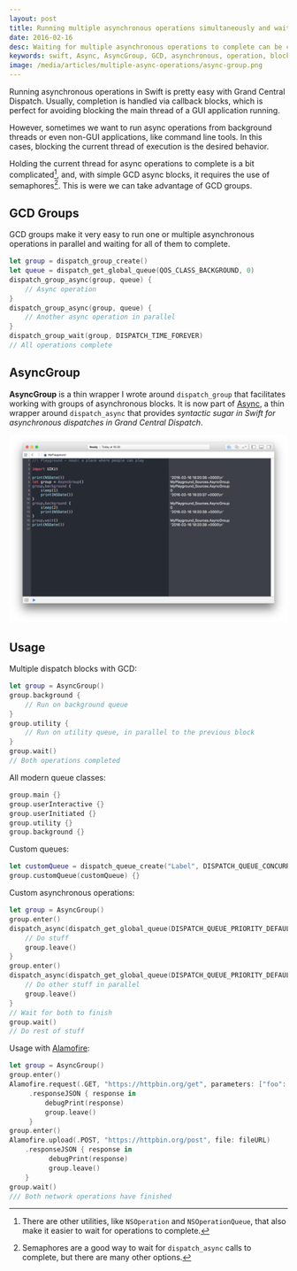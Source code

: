 ```yaml
---
layout: post
title: Running multiple asynchronous operations simultaneously and waiting for completion
date: 2016-02-16
desc: Waiting for multiple asynchronous operations to complete can be complicated.
keywords: swift, Async, AsyncGroup, GCD, asynchronous, operation, block, multiple, group, grand, central, dispatch
image: /media/articles/multiple-async-operations/async-group.png
---
```


Running asynchronous operations in Swift is pretty easy with Grand Central
Dispatch. Usually, completion is handled via callback blocks, which is perfect
for avoiding blocking the main thread of a GUI application running.

However, sometimes we want to run async operations from background threads or
even non-GUI applications, like command line tools. In this cases, blocking
the current thread of execution is the desired behavior.

Holding the current thread for async operations to complete is a bit
complicated[^1], and, with simple GCD async blocks, it requires the use of
semaphores[^2]. This is were we can take advantage of GCD groups.

## GCD Groups
GCD groups make it very easy to run one or multiple asynchronous operations in
parallel and waiting for all of them to complete.

~~~swift
let group = dispatch_group_create()
let queue = dispatch_get_global_queue(QOS_CLASS_BACKGROUND, 0)
dispatch_group_async(group, queue) {
    // Async operation
}
dispatch_group_async(group, queue) {
    // Another async operation in parallel
}
dispatch_group_wait(group, DISPATCH_TIME_FOREVER)
// All operations complete
~~~


## AsyncGroup
**AsyncGroup** is a thin wrapper I wrote around `dispatch_group` that
facilitates working with groups of asynchronous blocks. It is now part of
[Async](https://github.com/duemunk/Async), a thin wrapper
around `dispatch_async` that provides *syntactic sugar in Swift for asynchronous
dispatches in Grand Central Dispatch*.

![AsyncGroup](/media/articles/multiple-async-operations/async-group.png)

## Usage
Multiple dispatch blocks with GCD:

~~~swift
let group = AsyncGroup()
group.background {
    // Run on background queue
}
group.utility {
    // Run on utility queue, in parallel to the previous block
}
group.wait()
// Both operations completed
~~~

All modern queue classes:

~~~swift
group.main {}
group.userInteractive {}
group.userInitiated {}
group.utility {}
group.background {}
~~~

Custom queues:

~~~swift
let customQueue = dispatch_queue_create("Label", DISPATCH_QUEUE_CONCURRENT)
group.customQueue(customQueue) {}
~~~

Custom asynchronous operations:

~~~swift
let group = AsyncGroup()
group.enter()
dispatch_async(dispatch_get_global_queue(DISPATCH_QUEUE_PRIORITY_DEFAULT, 0)) {
    // Do stuff
    group.leave()
}
group.enter()
dispatch_async(dispatch_get_global_queue(DISPATCH_QUEUE_PRIORITY_DEFAULT, 0)) {
    // Do other stuff in parallel
    group.leave()
}
// Wait for both to finish
group.wait()
// Do rest of stuff
~~~

Usage with [Alamofire](https://github.com/Alamofire/Alamofire):

~~~swift
let group = AsyncGroup()
group.enter()
Alamofire.request(.GET, "https://httpbin.org/get", parameters: ["foo": "bar"])
     .responseJSON { response in
         debugPrint(response)
         group.leave()
     }
group.enter()
Alamofire.upload(.POST, "https://httpbin.org/post", file: fileURL)
    .responseJSON { response in
          debugPrint(response)
          group.leave()
    }
group.wait()
/// Both network operations have finished
~~~


[^1]: There are other utilities, like `NSOperation` and `NSOperationQueue`, that also make it easier to wait for operations to complete.
[^2]: Semaphores are a good way to wait for `dispatch_async` calls to complete, but there are many other options.
